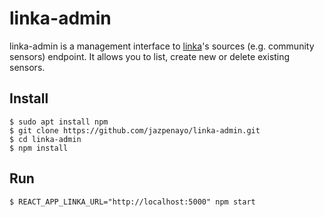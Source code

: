 # linka-admin

linka-admin is a management interface to [linka](https://github.com/tchx84/linka)'s sources (e.g. community sensors) endpoint. It allows you to list, create new or delete existing sensors.

## Install

```
$ sudo apt install npm
$ git clone https://github.com/jazpenayo/linka-admin.git
$ cd linka-admin
$ npm install
```

## Run

```
$ REACT_APP_LINKA_URL="http://localhost:5000" npm start
```
